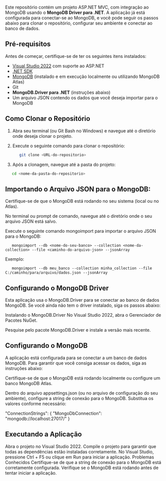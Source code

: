 Este repositório contém um projeto ASP.NET MVC, com integração ao MongoDB usando o **MongoDB Driver para .NET**. A aplicação já está configurada para conectar-se ao MongoDB, e você pode seguir os passos abaixo para clonar o repositório, configurar seu ambiente e conectar ao banco de dados.

## Pré-requisitos

Antes de começar, certifique-se de ter os seguintes itens instalados:

- [Visual Studio 2022](https://visualstudio.microsoft.com/) com suporte ao ASP.NET
- [.NET SDK](https://dotnet.microsoft.com/download)
- [MongoDB](https://www.mongodb.com/try/download/community) (instalado e em execução localmente ou utilizando MongoDB Atlas)
- Git
- **MongoDB.Driver para .NET** (instruções abaixo)
- Um arquivo JSON contendo os dados que você deseja importar para o MongoDB

## Como Clonar o Repositório

1. Abra seu terminal (ou Git Bash no Windows) e navegue até o diretório onde deseja clonar o projeto.
2. Execute o seguinte comando para clonar o repositório:

   ```bash
      git clone <URL-do-repositorio>
   ```
3. Após a clonagem, navegue até a pasta do projeto:

  ```bash
     cd <nome-da-pasta-do-repositorio>
  ```

## Importando o Arquivo JSON para o MongoDB:

Certifique-se de que o MongoDB está rodando no seu sistema (local ou no Atlas).

No terminal ou prompt de comando, navegue até o diretório onde o seu arquivo JSON está salvo.

Execute o seguinte comando mongoimport para importar o arquivo JSON para o MongoDB:

```
   mongoimport --db <nome-do-seu-banco> --collection <nome-da-collection> --file <caminho-do-arquivo-json> --jsonArray
```

Exemplo:
```
   mongoimport --db meu_banco --collection minha_collection --file C:/caminho/para/arquivo/dados.json --jsonArray
```


## Configurando o MongoDB Driver
Esta aplicação usa o MongoDB.Driver para se conectar ao banco de dados MongoDB. Se você ainda não tem o driver instalado, siga os passos abaixo:

Instalando o MongoDB.Driver
No Visual Studio 2022, abra o Gerenciador de Pacotes NuGet.

Pesquise pelo pacote MongoDB.Driver e instale a versão mais recente.


## Configurando o MongoDB
A aplicação está configurada para se conectar a um banco de dados MongoDB. Para garantir que você consiga acessar os dados, siga as instruções abaixo:

Certifique-se de que o MongoDB está rodando localmente ou configure um banco MongoDB Atlas.

Dentro do arquivo appsettings.json (ou no arquivo de configuração do seu ambiente), configure a string de conexão para o MongoDB. Substitua os valores conforme necessário:

"ConnectionStrings": {
  "MongoDbConnection": "mongodb://localhost:27017/<nome-do-seu-banco-de-dados>"
}


## Executando a Aplicação
Abra o projeto no Visual Studio 2022.
Compile o projeto para garantir que todas as dependências estão instaladas corretamente.
No Visual Studio, pressione Ctrl + F5 ou clique em Run para iniciar a aplicação.
Problemas Conhecidos
Certifique-se de que a string de conexão para o MongoDB está corretamente configurada.
Verifique se o MongoDB está rodando antes de tentar iniciar a aplicação.



